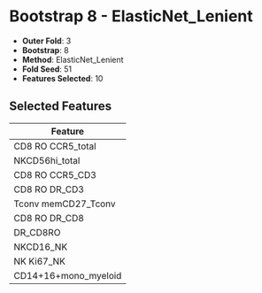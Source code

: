# Bootstrap 8 - ElasticNet_Lenient

- **Outer Fold**: 3
- **Bootstrap**: 8
- **Method**: ElasticNet_Lenient
- **Fold Seed**: 51
- **Features Selected**: 10

## Selected Features

| Feature |
|---------|
| CD8 RO CCR5_total |
| NKCD56hi_total |
| CD8 RO CCR5_CD3 |
| CD8 RO DR_CD3 |
| Tconv memCD27_Tconv |
| CD8 RO DR_CD8 |
| DR_CD8RO |
| NKCD16_NK |
| NK Ki67_NK |
| CD14+16+mono_myeloid |
